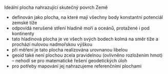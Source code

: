 Ideální plocha nahrazující skutečný povrch Země
- definován jako plocha, na které mají všechny body konstantní potenciál zemské tíže
- odpovídá nerušené stření hladině moří a oceánů, protažené i pod kontinenty
- tato hladinová plocha je ve všech svých bodech kolmá na směr tíže a prochází nulovou nadmořskou výškou
- při měření je tato plocha realizována urovnanou libelou
- geoid také není plochou zcela pravidelnou (ovlivněno rozložením hmot) – nehodí se pro matematické řešení geodetických úloh
- pro potřeby mapování jej nahrazujeme referenčními plochami